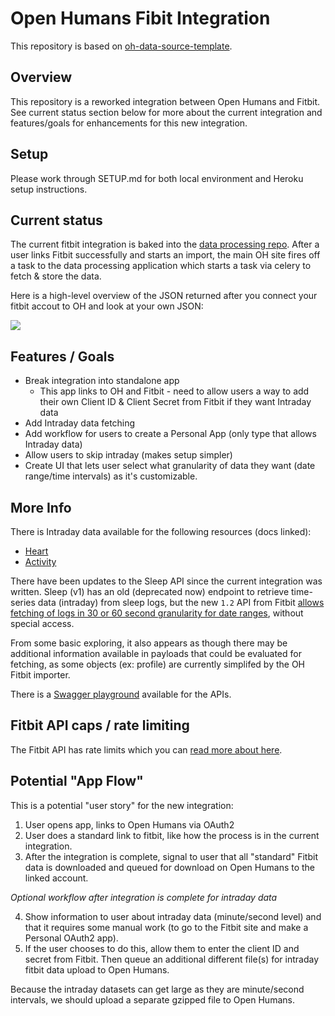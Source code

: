 # Open Humans Fibit Integration

This repository is based on [oh-data-source-template](https://github.com/OpenHumans/oh-data-source-template).

## Overview

This repository is a reworked integration between Open Humans and Fitbit. See current status section below for more about the current integration and features/goals for enhancements for this new integration.

## Setup

Please work through SETUP.md for both local environment and Heroku setup instructions.

## Current status

The current fitbit integration is baked into the [data processing repo](https://github.com/OpenHumans/open-humans-data-processing/blob/master/sources/fitbit.py). After a user links Fitbit successfully and starts an import, the main OH site fires off a task to the data processing application which starts a task via celery to fetch & store the data.

Here is a high-level overview of the JSON returned after you connect your fitbit accout to OH and look at your own JSON:

![](https://cl.ly/080z3u2C2f21/Screen%20Shot%202018-02-24%20at%204.52.43%20PM.png)

## Features / Goals

- Break integration into standalone app
    - This app links to OH and Fitbit - need to allow users a way to add their own Client ID & Client Secret from Fitbit if they want Intraday data
- Add Intraday data fetching
- Add workflow for users to create a Personal App (only type that allows Intraday data)
- Allow users to skip intraday (makes setup simpler)
- Create UI that lets user select what granularity of data they want (date range/time intervals) as it's customizable.

## More Info

There is Intraday data available for the following resources (docs linked):

- [Heart](https://dev.fitbit.com/build/reference/web-api/heart-rate/#get-heart-rate-intraday-time-series)
- [Activity](https://dev.fitbit.com/build/reference/web-api/activity/#get-activity-intraday-time-series)

There have been updates to the Sleep API since the current integration was written. Sleep (v1) has an old (deprecated now) endpoint to retrieve time-series data (intraday) from sleep logs, but the new `1.2` API from Fitbit [allows fetching of logs in 30 or 60 second granularity for date ranges](https://dev.fitbit.com/build/reference/web-api/sleep/#get-sleep-logs-by-date-range), without special access.

From some basic exploring, it also appears as though there may be additional information available in payloads that could be evaluated for fetching, as some objects (ex: profile) are currently simplifed by the OH Fitbit importer.

There is a [Swagger playground](https://dev.fitbit.com/build/reference/web-api/explore/#/) available for the APIs.

## Fitbit API caps / rate limiting

The Fitbit API has rate limits which you can [read more about here](https://dev.fitbit.com/build/reference/web-api/basics/#rate-limits).

## Potential "App Flow"

This is a potential "user story" for the new integration:

1. User opens app, links to Open Humans via OAuth2
2. User does a standard link to fitbit, like how the process is in the current integration.
3. After the integration is complete, signal to user that all "standard" Fitbit data is downloaded and queued for download on Open Humans to the linked account. 

_Optional workflow after integration is complete for intraday data_

4. Show information to user about intraday data (minute/second level) and that it requires some manual work (to go to the Fitbit site and make a Personal OAuth2 app).
5. If the user chooses to do this, allow them to enter the client ID and secret from Fitbit. Then queue an additional different file(s) for intraday fitbit data upload to Open Humans.

Because the intraday datasets can get large as they are minute/second intervals, we should upload a separate gzipped file to Open Humans.